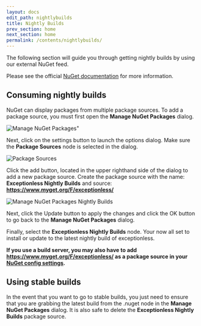 ```yaml
---
layout: docs
edit_path: nightlybuilds
title: Nightly Builds
prev_section: home
next_section: home
permalink: /contents/nightlybuilds/
---
```


The following section will guide you through getting nightly builds by using our external NuGet feed.

Please see the official [NuGet documentation](http://docs.nuget.org/docs/start-here/Managing-NuGet-Packages-Using-The-Dialog "NuGet documentation") for more information.

## Consuming nightly builds

NuGet can display packages from multiple package sources. To add a package source, you must first open the **Manage NuGet Packages** dialog. 

![Manage NuGet Packages"](../../images/nightlybuilds/manage.nuget.packages.png "Manage NuGet Packages")

Next, click on the settings button to launch the options dialog. Make sure the **Package Sources** node is selected in the dialog.

![Package Sources](../../images/nightlybuilds/package.sources.png "Package Sources")

Click the add button, located in the upper righthand side of the dialog to add a new package source. Create the package source with the name: **Exceptionless Nightly Builds** and source: **https://www.myget.org/F/exceptionless/**

![Manage NuGet Packages Nightly Builds](../../images/nightlybuilds/manage.nuget.packages.nightly.png "Manage NuGet Packages Nightly Builds")

Next, click the Update button to apply the changes and click the OK button to go back to the **Manage NuGet Packages** dialog. 

Finally, select the **Exceptionless Nightly Builds** node. Your now all set to install or update to the latest nightly build of exceptionless.

**If you use a build server, you may also have to add https://www.myget.org/F/exceptionless/ as a package source in your  [NuGet config settings](http://docs.nuget.org/docs/reference/nuget-config-settings).**

## Using stable builds

In the event that you want to go to stable builds, you just need to ensure that you are grabbing the latest build from the .nuget node in the **Manage NuGet Packages** dialog. It is also safe to delete the **Exceptionless Nightly Builds** package source.
